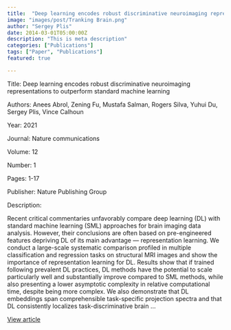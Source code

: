 ```yaml
---
title:  "Deep learning encodes robust discriminative neuroimaging representations to outperform standard machine learning"
image: "images/post/Tranking Brain.png"
author: "Sergey Plis"
date: 2014-03-01T05:00:00Z
description: "This is meta description"
categories: ["Publications"]
tags: ["Paper", "Publications"]
featured: true

---
```

Title: Deep learning encodes robust discriminative neuroimaging representations to outperform standard machine learning
  
Authors: Anees Abrol, Zening Fu, Mustafa Salman, Rogers Silva, Yuhui Du, Sergey Plis, Vince Calhoun
  
Year: 2021
  
Journal: Nature communications
  
Volume: 12
  
Number: 1
  
Pages: 1-17
  
Publisher: Nature Publishing Group
  
Description:
  
Recent critical commentaries unfavorably compare deep learning (DL) with standard machine learning (SML) approaches for brain imaging data analysis. However, their conclusions are often based on pre-engineered features depriving DL of its main advantage — representation learning. We conduct a large-scale systematic comparison profiled in multiple classification and regression tasks on structural MRI images and show the importance of representation learning for DL. Results show that if trained following prevalent DL practices, DL methods have the potential to scale particularly well and substantially improve compared to SML methods, while also presenting a lower asymptotic complexity in relative computational time, despite being more complex. We also demonstrate that DL embeddings span comprehensible task-specific projection spectra and that DL consistently localizes task-discriminative brain …

  
[View article](https://www.nature.com/articles/s41467-020-20655-6)  
